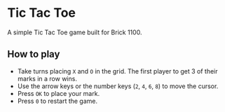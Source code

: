 # Tic Tac Toe

A simple Tic Tac Toe game built for Brick 1100.

## How to play

- Take turns placing `X` and `O` in the grid. The first player to get 3 of their marks in a row wins.
- Use the arrow keys or the number keys (`2`, `4`, `6`, `8`) to move the cursor.
- Press `OK` to place your mark.
- Press `0` to restart the game.
